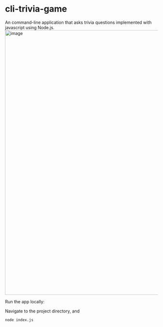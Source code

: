 # cli-trivia-game
An command-line application that asks trivia questions implemented with javascript using Node.js.
<img width="873" alt="image" src="https://github.com/zxTomw/cli-trivia-game/assets/136772247/2d48cf4d-eb34-44cf-84e3-c2e908c0ac42">

Run the app locally:

Navigate to the project directory, and
```bash
node index.js
```
